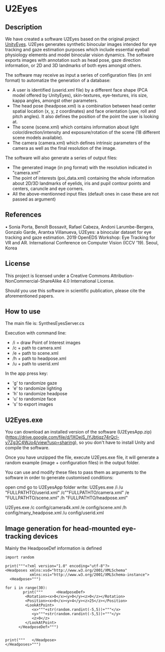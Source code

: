 # U2Eyes
## Description ##

We have created a software U2Eyes based on the original project [UnityEyes](https://www.cl.cam.ac.uk/research/rainbow/projects/unityeyes/ "UnityEyes"). U2Eyes generates synthetic binocular images intended for eye tracking and gaze estimation purposes which include essential eyeball physiology elements and model binocular vision dynamics. The software exports images with annotation such as head pose, gaze direction information, or 2D and 3D landmarks of both eyes amongst others.

The software may receive as input a series of configuration files (in xml format) to automatize the generation of a database:
  *	A user is identified (userid.xml file) by a different face shape (PCA model offered by UnityEyes), skin-textures, eye-textures, iris size, kappa angles, amongst other parameters.
  *	The head pose (headpose.xml) is a combination between head center spatial location (x, y, z coordinates) and face orientation (yaw, roll and pitch angles). It also defines the position of the point the user is looking at.
  *	The scene (scene.xml) which contains information about light color/direction/intensity and exposure/rotation of the scene (18 different scene models available).
  *	The camera (camera.xml) which defines intrinsic parameters of the camera as well as the final resolution of the image.

The software will also generate a series of output files:
  *	The generated image (in png format) with the resolution indicated in "camera.xml"
  *	The point of interests (poi_data.xml) containing the whole information about 2D/3D landmarks of eyelids, iris and pupil contour points and centers, caruncle and eye corners.
  *	All the above-mentionned input files (default ones in case these are not passed as argument)

## References ##
• Sonia Porta, Benoît Bossavit, Rafael Cabeza, Andoni Larumbe-Bergera, Gonzalo Garde, Arantxa Villanueva, U2Eyes: a binocular dataset for eye tracking and gaze estimation. 2019 OpenEDS Workshop: Eye Tracking for VR and AR. International Conference on Computer Vision (ICCV ’19). Seoul, Korea

## License ##
This project is licensed under a Creative Commons Attribution-NonCommercial-ShareAlike 4.0 International License. 

Should you use this software in scientific publication, please cite the aforementioned papers.

## How to use ##
The main file is: SynthesEyesServer.cs

Execution with command line:
- /i = draw Point of Interest images
- /c + path to camera.xml
- /e + path to scene.xml
- /h + path to headpose.xml
- /u + path to userid.xml

In the app press key:
- 'g' to randomize gaze
- 'e' to randomize lighting
- 'h' to randomize headpose
- 'u' to randomize face
- 's' to export images


##  U2Eyes.exe
You can download an installed version of the software (U2EyesApp.zip) (https://drive.google.com/file/d/1XOejS_IYJbtiqz74rQcl-v7Zg3C4WJo4/view?usp=sharing), so you don't have to install Unity and compile the software.

Once you have unzipped the file, execute U2Eyes.exe file, it will generate a random example (image + configuration files) in the output folder.

You can use and modify these files to pass them as arguments to the software in order to generate customised conditions:

open cmd
go to U2EyesApp folder
write:
U2Eyes.exe /i /u "FULLPATHTO/userid.xml" /c""FULLPATHTO/camera.xml" /e "FULLPATHTO/scene.xml" /h "FULLPATHTO/headpose.xml"

U2Eyes.exe /c config/camera4k.xml /e config/scene.xml /h config/many_headpose.xml /u config/userid.xml

## Image generation for head-mounted eye-tracking devices
Mainly the HeadposeDef information is defined


```
import random

print("""<?xml version="1.0" encoding="utf-8"?>
<Headposes xmlns:xsd="http://www.w3.org/2001/XMLSchema"
           xmlns:xsi="http://www.w3.org/2001/XMLSchema-instance">
  <Headpose>""")

for i in range(30):
        print("""      <HeadposeDef>
         <Rotation><x>0</x><y>0</y><z>0</z></Rotation>
         <Position><x>0</x><y>4</y><z>25</z></Position>
         <LookAtPoint>
            <x>"""+str(random.randint(-5,5))+"""</x>
            <y>"""+str(random.randint(-5,5))+"""</y>
            <z>0</z>
         </LookAtPoint>
      </HeadposeDef>""")
           
            
print("""   </Headpose>
</Headposes>""")

```
